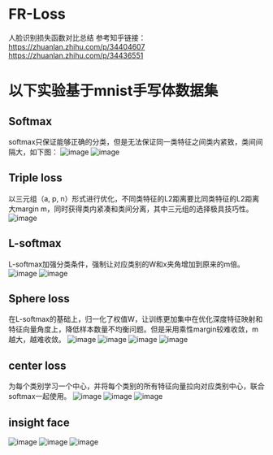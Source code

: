 # FR-Loss
人脸识别损失函数对比总结
参考知乎链接：
https://zhuanlan.zhihu.com/p/34404607<br>https://zhuanlan.zhihu.com/p/34436551
# 以下实验基于mnist手写体数据集
## Softmax 
softmax只保证能够正确的分类，但是无法保证同一类特征之间类内紧致，类间间隔大，如下图：
![image](https://github.com/LrpljL/FR-Loss/blob/master/Raw/cos_epoch%3D79.jpg)
![image](https://github.com/LrpljL/FR-Loss/blob/master/Raw/epoch%3D79.jpg)
## Triple loss
以三元组（a, p, n）形式进行优化，不同类特征的L2距离要比同类特征的L2距离大margin m，同时获得类内紧凑和类间分离，其中三元组的选择极具技巧性。
![image](https://pic1.zhimg.com/v2-7b15707ebe7e520155d798e53f6fac34_r.jpg)
## L-softmax
L-softmax加强分类条件，强制让对应类别的W和x夹角增加到原来的m倍。
![image](https://pic4.zhimg.com/v2-6812d26f2c68955361960282f22f96a7_r.jpg)
![image](https://pic1.zhimg.com/v2-9175b2b838ef9082ba40983a4fc368f8_r.jpg)
## Sphere loss
在L-softmax的基础上，归一化了权值W，让训练更加集中在优化深度特征映射和特征向量角度上，降低样本数量不均衡问题。但是采用乘性margin较难收敛，m越大，越难收敛。
![image](https://pic4.zhimg.com/v2-5932cc2e4558e08d690e8ba2ce1bbb3b_r.jpg)
![image](https://pic1.zhimg.com/v2-9175b2b838ef9082ba40983a4fc368f8_r.jpg)
![image](https://github.com/LrpljL/FR-Loss/blob/master/Sphere/epoch%3D79.jpg)
![image](https://github.com/LrpljL/FR-Loss/blob/master/Sphere/cos_epoch%3D79.jpg)
## center loss
为每个类别学习一个中心，并将每个类别的所有特征向量拉向对应类别中心，联合softmax一起使用。
![image](https://pic4.zhimg.com/v2-eaaf34827c44c4c45085647962144a2f_r.jpg)
![image](https://github.com/LrpljL/FR-Loss/blob/master/Center/epoch%3D79.jpg)
![image](https://github.com/LrpljL/FR-Loss/blob/master/Center/cos_epoch%3D79.jpg)
## insight face
![image](https://pic3.zhimg.com/v2-24382d5345b7e442602f3be895e454fa_r.jpg)
![image](https://github.com/LrpljL/FR-Loss/blob/master/ArcSoft/epoch%3D79.jpg)
![image](https://github.com/LrpljL/FR-Loss/blob/master/ArcSoft/cos_epoch%3D79.jpg)

